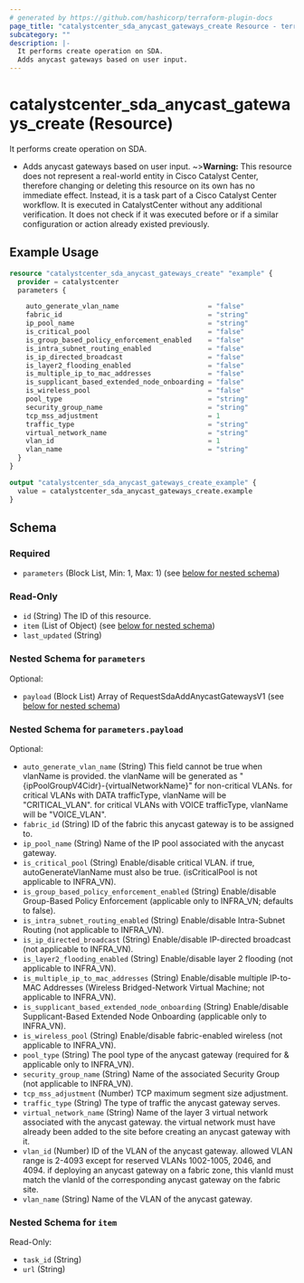 ```yaml
---
# generated by https://github.com/hashicorp/terraform-plugin-docs
page_title: "catalystcenter_sda_anycast_gateways_create Resource - terraform-provider-catalystcenter"
subcategory: ""
description: |-
  It performs create operation on SDA.
  Adds anycast gateways based on user input.
---
```


# catalystcenter_sda_anycast_gateways_create (Resource)

It performs create operation on SDA.

- Adds anycast gateways based on user input.
~>**Warning:**
This resource does not represent a real-world entity in Cisco Catalyst Center, therefore changing or deleting this resource on its own has no immediate effect.
Instead, it is a task part of a Cisco Catalyst Center workflow. It is executed in CatalystCenter without any additional verification. It does not check if it was executed before or if a similar configuration or action already existed previously.

## Example Usage

```terraform
resource "catalystcenter_sda_anycast_gateways_create" "example" {
  provider = catalystcenter
  parameters {

    auto_generate_vlan_name                      = "false"
    fabric_id                                    = "string"
    ip_pool_name                                 = "string"
    is_critical_pool                             = "false"
    is_group_based_policy_enforcement_enabled    = "false"
    is_intra_subnet_routing_enabled              = "false"
    is_ip_directed_broadcast                     = "false"
    is_layer2_flooding_enabled                   = "false"
    is_multiple_ip_to_mac_addresses              = "false"
    is_supplicant_based_extended_node_onboarding = "false"
    is_wireless_pool                             = "false"
    pool_type                                    = "string"
    security_group_name                          = "string"
    tcp_mss_adjustment                           = 1
    traffic_type                                 = "string"
    virtual_network_name                         = "string"
    vlan_id                                      = 1
    vlan_name                                    = "string"
  }
}

output "catalystcenter_sda_anycast_gateways_create_example" {
  value = catalystcenter_sda_anycast_gateways_create.example
}
```

<!-- schema generated by tfplugindocs -->
## Schema

### Required

- `parameters` (Block List, Min: 1, Max: 1) (see [below for nested schema](#nestedblock--parameters))

### Read-Only

- `id` (String) The ID of this resource.
- `item` (List of Object) (see [below for nested schema](#nestedatt--item))
- `last_updated` (String)

<a id="nestedblock--parameters"></a>
### Nested Schema for `parameters`

Optional:

- `payload` (Block List) Array of RequestSdaAddAnycastGatewaysV1 (see [below for nested schema](#nestedblock--parameters--payload))

<a id="nestedblock--parameters--payload"></a>
### Nested Schema for `parameters.payload`

Optional:

- `auto_generate_vlan_name` (String) This field cannot be true when vlanName is provided. the vlanName will be generated as "{ipPoolGroupV4Cidr}-{virtualNetworkName}" for non-critical VLANs. for critical VLANs with DATA trafficType, vlanName will be "CRITICAL_VLAN". for critical VLANs with VOICE trafficType, vlanName will be "VOICE_VLAN".
- `fabric_id` (String) ID of the fabric this anycast gateway is to be assigned to.
- `ip_pool_name` (String) Name of the IP pool associated with the anycast gateway.
- `is_critical_pool` (String) Enable/disable critical VLAN. if true, autoGenerateVlanName must also be true. (isCriticalPool is not applicable to INFRA_VN).
- `is_group_based_policy_enforcement_enabled` (String) Enable/disable Group-Based Policy Enforcement (applicable only to INFRA_VN; defaults to false).
- `is_intra_subnet_routing_enabled` (String) Enable/disable Intra-Subnet Routing (not applicable to INFRA_VN).
- `is_ip_directed_broadcast` (String) Enable/disable IP-directed broadcast (not applicable to INFRA_VN).
- `is_layer2_flooding_enabled` (String) Enable/disable layer 2 flooding (not applicable to INFRA_VN).
- `is_multiple_ip_to_mac_addresses` (String) Enable/disable multiple IP-to-MAC Addresses (Wireless Bridged-Network Virtual Machine; not applicable to INFRA_VN).
- `is_supplicant_based_extended_node_onboarding` (String) Enable/disable Supplicant-Based Extended Node Onboarding (applicable only to INFRA_VN).
- `is_wireless_pool` (String) Enable/disable fabric-enabled wireless (not applicable to INFRA_VN).
- `pool_type` (String) The pool type of the anycast gateway (required for & applicable only to INFRA_VN).
- `security_group_name` (String) Name of the associated Security Group (not applicable to INFRA_VN).
- `tcp_mss_adjustment` (Number) TCP maximum segment size adjustment.
- `traffic_type` (String) The type of traffic the anycast gateway serves.
- `virtual_network_name` (String) Name of the layer 3 virtual network associated with the anycast gateway. the virtual network must have already been added to the site before creating an anycast gateway with it.
- `vlan_id` (Number) ID of the VLAN of the anycast gateway. allowed VLAN range is 2-4093 except for reserved VLANs 1002-1005, 2046, and 4094. if deploying an anycast gateway on a fabric zone, this vlanId must match the vlanId of the corresponding anycast gateway on the fabric site.
- `vlan_name` (String) Name of the VLAN of the anycast gateway.



<a id="nestedatt--item"></a>
### Nested Schema for `item`

Read-Only:

- `task_id` (String)
- `url` (String)
